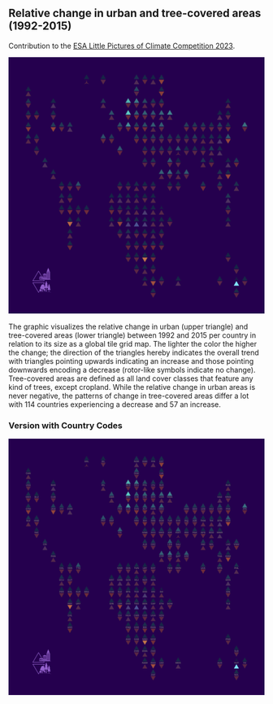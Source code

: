 ## Relative change in urban and tree-covered areas (1992-2015)

Contribution to the [ESA Little Pictures of Climate Competition 2023](https://climate.esa.int/en/littlepicturescompetition/).

![](./plots/geofacet-triangles.png)

The graphic visualizes the relative change in urban (upper triangle) and tree-covered areas (lower triangle) between 1992 and 2015 per country in relation to its size as a global tile grid map. The lighter the color the higher the change; the direction of the triangles hereby indicates the overall trend with triangles pointing upwards indicating an increase and those pointing downwards encoding a decrease (rotor-like symbols indicate no change). Tree-covered areas are defined as all land cover classes that feature any kind of trees, except cropland. While the relative change in urban areas is never negative, the patterns of change in tree-covered areas differ a lot with 114 countries experiencing a decrease and 57 an increase.

### Version with Country Codes

![](./plots/geofacet-triangles-labs.png)
